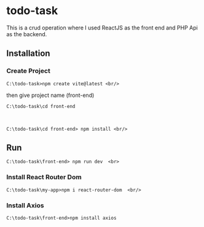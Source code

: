 # todo-task

This is a crud operation where I used ReactJS as the front end and PHP Api as the backend.

## Installation 

### Create Project 
```
C:\todo-task>npm create vite@latest <br/>
```
then give project name (front-end)  <br/>

```
C:\todo-task\cd front-end  
```
<br/>

```
C:\todo-task\cd front-end> npm install <br/>
```
## Run

```
C:\todo-task\front-end> npm run dev  <br>
```
### Install React Router Dom  <br/>

```
C:\todo-task\my-app>npm i react-router-dom  <br/>
```
### Install Axios <br>

```
C:\todo-task\front-end>npm install axios
```
